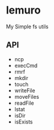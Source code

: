# lemuro

My Simple fs utils

## API

- ncp
- execCmd
- rmrf
- mkdir
- touch
- writeFile
- moveFiles
- readFile
- lstat
- isDir
- isExists
